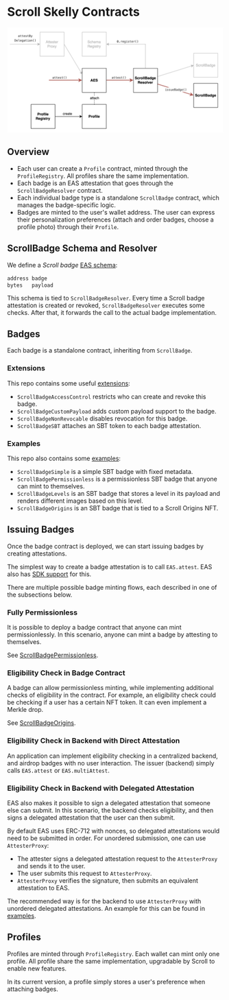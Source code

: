 # Scroll Skelly Contracts

![Components overview](images/overview.png "Overview")

## Overview

- Each user can create a `Profile` contract, minted through the `ProfileRegistry`. All profiles share the same implementation.
- Each badge is an EAS attestation that goes through the `ScrollBadgeResolver` contract.
- Each individual badge type is a standalone `ScrollBadge` contract, which manages the badge-specific logic.
- Badges are minted to the user's wallet address. The user can express their personalization preferences (attach and order badges, choose a profile photo) through their `Profile`.

## ScrollBadge Schema and Resolver

We define a *Scroll badge* [EAS schema](https://docs.attest.sh/docs/core--concepts/schemas):

```
address badge
bytes   payload
```

This schema is tied to `ScrollBadgeResolver`. Every time a Scroll badge attestation is created or revoked, `ScrollBadgeResolver` executes some checks. After that, it forwards the call to the actual badge implementation.

## Badges

Each badge is a standalone contract, inheriting from `ScrollBadge`.

### Extensions

This repo contains some useful [extensions](src/badge/extensions):
- `ScrollBadgeAccessControl` restricts who can create and revoke this badge.
- `ScrollBadgeCustomPayload` adds custom payload support to the badge.
- `ScrollBadgeNonRevocable` disables revocation for this badge.
- `ScrollBadgeSBT` attaches an SBT token to each badge attestation.

### Examples

This repo also contains some [examples](src/badge/examples):
- `ScrollBadgeSimple` is a simple SBT badge with fixed metadata.
- `ScrollBadgePermissionless` is a permissionless SBT badge that anyone can mint to themselves.
- `ScrollBadgeLevels` is an SBT badge that stores a level in its payload and renders different images based on this level.
- `ScrollBadgeOrigins` is an SBT badge that is tied to a Scroll Origins NFT.

## Issuing Badges

Once the badge contract is deployed, we can start issuing badges by creating attestations.

The simplest way to create a badge attestation is to call `EAS.attest`. EAS also has [SDK support](https://github.com/ethereum-attestation-service/eas-sdk?tab=readme-ov-file#creating-onchain-attestations) for this.

There are multiple possible badge minting flows, each described in one of the subsections below.

### Fully Permissionless

It is possible to deploy a badge contract that anyone can mint permissionlessly. In this scenario, anyone can mint a badge by attesting to themselves.

See [ScrollBadgePermissionless](src/badge/examples/ScrollBadgePermissionless.sol).

### Eligibility Check in Badge Contract

A badge can allow permissionless minting, while implementing additional checks of eligibility in the contract. For example, an eligibility check could be checking if a user has a certain NFT token. It can even implement a Merkle drop.

See [ScrollBadgeOrigins](src/badge/examples/ScrollBadgeOrigins.sol).

### Eligibility Check in Backend with Direct Attestation

An application can implement eligibility checking in a centralized backend, and airdrop badges with no user interaction. The issuer (backend) simply calls `EAS.attest` or `EAS.multiAttest`.

### Eligibility Check in Backend with Delegated Attestation

EAS also makes it possible to sign a delegated attestation that someone else can submit. In this scenario, the backend checks eligibility, and then signs a delegated attestation that the user can then submit.

By default EAS uses ERC-712 with nonces, so delegated attestations would need to be submitted in order. For unordered submission, one can use `AttesterProxy`:

- The attester signs a delegated attestation request to the `AttesterProxy` and sends it to the user.
- The user submits this request to `AttesterProxy`.
- `AttesterProxy` verifies the signature, then submits an equivalent attestation to EAS.

The recommended way is for the backend to use `AttesterProxy` with unordered delegated attestations. An example for this can be found in [examples](examples).

## Profiles

Profiles are minted through `ProfileRegistry`. Each wallet can mint only one profile. All profile share the same implementation, upgradable by Scroll to enable new features.

In its current version, a profile simply stores a user's preference when attaching badges.